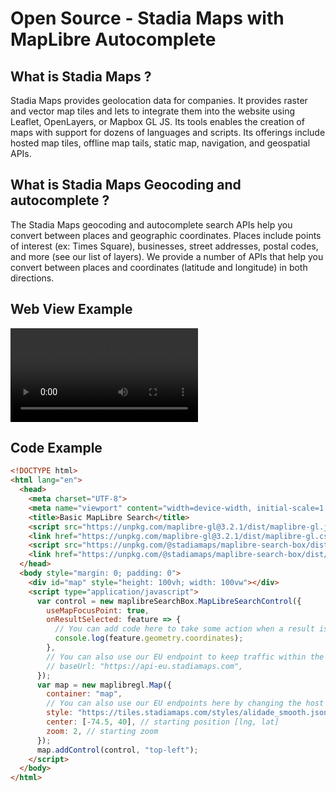 # Open Source - Stadia Maps with MapLibre Autocomplete

## What is Stadia Maps ?
Stadia Maps provides geolocation data for companies. It provides raster and vector map tiles and lets to integrate them into the website using Leaflet, OpenLayers, or Mapbox GL JS. Its tools enables the creation of maps with support for dozens of languages and scripts. Its offerings include hosted map tiles, offline map tails, static map, navigation, and geospatial APIs.

## What is Stadia Maps Geocoding and autocomplete ?
The Stadia Maps geocoding and autocomplete search APIs help you convert between places and geographic coordinates. Places include points of interest (ex: Times Square), businesses, street addresses, postal codes, and more (see our list of layers). We provide a number of APIs that help you convert between places and coordinates (latitude and longitude) in both directions.

## Web View Example
![videos](/videos/stadia-maps-maplibre.mp4)

## Code Example
```html
<!DOCTYPE html>
<html lang="en">
  <head>
    <meta charset="UTF-8">
    <meta name="viewport" content="width=device-width, initial-scale=1.0">
    <title>Basic MapLibre Search</title>
    <script src="https://unpkg.com/maplibre-gl@3.2.1/dist/maplibre-gl.js"></script>
    <link href="https://unpkg.com/maplibre-gl@3.2.1/dist/maplibre-gl.css" rel="stylesheet">
    <script src="https://unpkg.com/@stadiamaps/maplibre-search-box/dist/maplibre-search-box.umd.js"></script>
    <link href="https://unpkg.com/@stadiamaps/maplibre-search-box/dist/style.css" rel="stylesheet">
  </head>
  <body style="margin: 0; padding: 0">
    <div id="map" style="height: 100vh; width: 100vw"></div>
    <script type="application/javascript">
      var control = new maplibreSearchBox.MapLibreSearchControl({
        useMapFocusPoint: true,
        onResultSelected: feature => {
          // You can add code here to take some action when a result is selected.
          console.log(feature.geometry.coordinates);
        },
        // You can also use our EU endpoint to keep traffic within the EU using the basePath option:
        // baseUrl: "https://api-eu.stadiamaps.com",
      });
      var map = new maplibregl.Map({
        container: "map",
        // You can also use our EU endpoints here by changing the host to tiles-eu.stadiamaps.com
        style: "https://tiles.stadiamaps.com/styles/alidade_smooth.json", // stylesheet location
        center: [-74.5, 40], // starting position [lng, lat]
        zoom: 2, // starting zoom
      });
      map.addControl(control, "top-left");
    </script>
  </body>
</html>

```